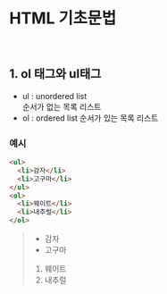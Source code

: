# HTML 기초문법

<br>

## 1. ol 태그와 ul태그

- ul : unordered list  
  순서가 없는 목록 리스트
- ol : ordered list
  순서가 있는 목록 리스트

### 예시

```html
<ul>
  <li>감자</li>
  <li>고구마</li>
</ul>
<ol>
  <li>웨이트</li>
  <li>내추럴</li>
</ol>
```

> <ul>
>   <li>감자</li>
>   <li>고구마</li>
> </ul>
> <ol>
>   <li>웨이트</li>
>   <li>내추럴</li>
> </ol>

<br>
